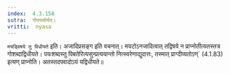 ```yaml
---
index:  4.3.158
sutra:  गोपयसोर्यत्।
vritti:  nyasa
---
```


`मयड्विषये तु विधीयते` इति। अजादिप्रसङ्ग इति वचनात्। मयटोऽनजादित्वात् तद्विषये न प्राप्नोतीत्यतस्तत्र गोशब्दाद्विधीयते। पयःशब्दस्तु पिबतेरित्यसुन्प्रत्ययान्तो नित्स्वरेणाद्युदात्तः, तस्मात् प्राग्दीव्यतोऽण्` (4.1.83) इत्यण् प्राप्नोति। अतस्तदपवादोऽयं यद्विधीयते॥
